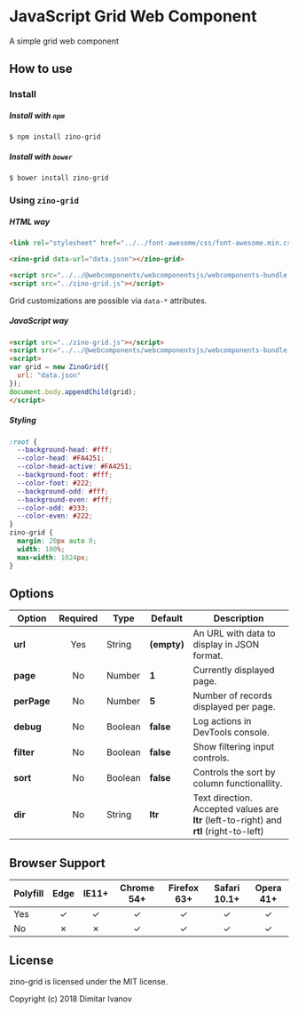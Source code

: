 # JavaScript Grid Web Component
A simple grid web component

## How to use

### Install
##### Install with `npm`
`$ npm install zino-grid`

##### Install with `bower`
`$ bower install zino-grid`

### Using `zino-grid`
##### HTML way
```html
<link rel="stylesheet" href="../../font-awesome/css/font-awesome.min.css">

<zino-grid data-url="data.json"></zino-grid>

<script src="../../@webcomponents/webcomponentsjs/webcomponents-bundle.js"></script>
<script src="../zino-grid.js"></script>
```
Grid customizations are possible via `data-*` attributes.

##### JavaScript way
```html
<script src="../zino-grid.js"></script>
<script src="../../@webcomponents/webcomponentsjs/webcomponents-bundle.js"></script>
<script>
var grid = new ZinoGrid({
  url: "data.json"
});
document.body.appendChild(grid);
</script>
```
##### Styling
```css
:root {
  --background-head: #fff;
  --color-head: #FA4251;
  --color-head-active: #FA4251;
  --background-foot: #fff;
  --color-foot: #222;
  --background-odd: #fff;
  --background-even: #fff;
  --color-odd: #333;
  --color-even: #222;
}
zino-grid {
  margin: 20px auto 0;
  width: 100%;
  max-width: 1024px;
}
```

## Options
|Option|Required|Type|Default|Description|
|---|:---:|---|---|---|
|**url**|Yes|String|**(empty)**|An URL with data to display in JSON format.|
|**page**|No|Number|**1**|Currently displayed page.|
|**perPage**|No|Number|**5**|Number of records displayed per page.|
|**debug**|No|Boolean|**false**|Log actions in DevTools console.|
|**filter**|No|Boolean|**false**|Show filtering input controls.|
|**sort**|No|Boolean|**false**|Controls the sort by column functionallity.|
|**dir**|No|String|**ltr**|Text direction. Accepted values are **ltr** (left-to-right) and **rtl** (right-to-left)|

## Browser Support
|Polyfill|Edge|IE11+|Chrome 54+|Firefox 63+|Safari 10.1+|Opera 41+|
|---|:---:|:---:|:---:|:---:|:---:|:---:|
|Yes|✓|✓|✓|✓|✓|✓|
|No|✗|✗|✓|✓|✓|✓| 

## License
zino-grid is licensed under the MIT license.

Copyright (c) 2018 Dimitar Ivanov